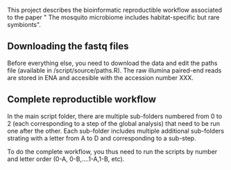 This project describes the bioinformatic reproductible workflow associated to the paper " The mosquito microbiome includes habitat-specific but rare symbionts". 

## Downloading the fastq files
Before everything else, you need to download the data and edit the paths file (available in /script/source/paths.R).
The raw illumina paired-end reads are stored in ENA and accesible with the accession number XXX. 

## Complete reproductible workflow
In the main script folder, there are multiple sub-folders numbered from 0 to 2 (each corresponding to a step of the global analysis) that need to be run one after the other. Each sub-folder includes multiple additional sub-folders strating with a letter from A to D and corresponding to a sub-step. 

To do the complete workflow, you thus need to run the scripts by number and letter order (0-A, 0-B,....1-A,1-B, etc).


